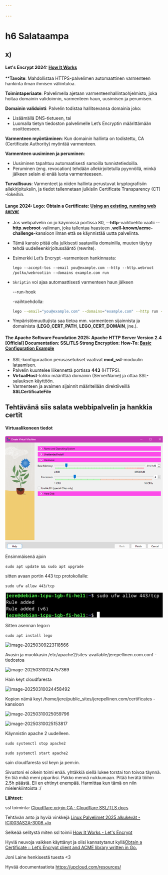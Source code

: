 ```yaml
---

---
```


# h6 Salataampa





## x)



#### Let's Encrypt 2024: [How It Works](https://letsencrypt.org/how-it-works/)

****Tavoite**: Mahdollistaa HTTPS-palvelimen automaattinen varmenteen hankinta ilman ihmisen väliintuloa.

**Toimintaperiaate**: Palvelimella ajetaan varmenteenhallintaohjelmisto, joka hoitaa domainin validoinnin, varmenteen haun, uusimisen ja perumisen.

**Domainin validointi**: Palvelin todistaa hallitsevansa domainia joko:

- Lisäämällä DNS-tietueen, tai
- Luomalla tietyn tiedoston palvelimelle Let’s Encryptin määrittämään osoitteeseen.

**Varmenteen myöntäminen**: Kun domainin hallinta on todistettu, CA (Certificate Authority) myöntää varmenteen.

**Varmenteen uusiminen ja peruminen**:

- Uusiminen tapahtuu automaatisesti samoilla tunnistetiedoilla.
- Peruminen (eng. revocation) tehdään allekirjoitetulla pyynnöllä, minkä jälkeen selain ei enää luota varmenteeseen.

**Turvallisuus**: Varmenteet ja niiden hallinta perustuvat kryptografisiin allekirjoituksiin, ja tiedot tallennetaan julkisiin Certificate Transparency (CT) -lokeihin.



#### Lange 2024: Lego: Obtain a Certificate: [Using an existing, running web server](https://go-acme.github.io/lego/usage/cli/obtain-a-certificate/index.html#using-an-existing-running-web-server)

- Jos webpalvelin on jo käynnissä portissa 80, **--http**-vaihtoehto vaatii **--http.webroot**-valinnan, joka tallentaa haasteen **.well-known/acme-challenge**-kansioon ilman että se käynnistää uutta palvelinta.

- Tämä kansio pitää olla julkisesti saatavilla domainilla, muuten täytyy tehdä uudelleenkirjoitussääntö (rewrite).

- Esimerkki Let’s Encrypt -varmenteen hankinnasta:

  ```shell
  lego --accept-tos --email you@example.com --http --http.webroot /polku/webrootiin --domains example.com run
  ```

- `Skriptin` voi ajaa automaattisesti varmenteen haun jälkeen 

  --run-hook

  -vaihtoehdolla:

  ```sh
  lego --email="you@example.com" --domains="example.com" --http run --run-hook="./myscript.sh"
  ```

- Ympäristömuuttujista saa tietoa mm. varmenteen sijainnista ja domainista (**LEGO_CERT_PATH**, **LEGO_CERT_DOMAIN**, jne.).



#### The Apache Software Foundation 2025: Apache HTTP Server Version 2.4 [Official] Documentation: SSL/TLS Strong Encryption: How-To: [Basic Configuration Example](https://httpd.apache.org/docs/2.4/ssl/ssl_howto.html#configexample)

- SSL-konfiguraation perusasetukset vaativat **mod_ssl**-moduulin lataamisen.
- Palvelin kuuntelee liikennettä portissa **443** (HTTPS).
- **VirtualHost**-lohko määrittää domainin (ServerName) ja ottaa SSL-salauksen käyttöön.
- Varmenteen ja avaimen sijainnit määritellään direktiiveillä **SSLCertificateFile**





## Tehtävänä siis salata webbipalvelin ja hankkia certit

#### Virtuaalikoneen tiedot

![h60](https://github.com/Gerathh/linukka1/blob/main/h60.png)

Ensimmäisenä ajoin 

`sudo apt update && sudo apt upgrade`

sitten avaan portin 443 tcp protokollalle:

`sudo ufw allow 443/tcp`

![image-20250309223543782](https://github.com/Gerathh/linukka1/blob/main/h61.png)



Sitten asennan lego:n

`sudo apt install lego`

![image-20250309223118566](C:\Users\Jerep\AppData\Roaming\Typora\typora-user-images\image-20250309223118566.png)

Avasin ja muokkasin /etc/apache2/sites-available/jerepellinen.com.conf -tiedostoa

![image-20250310024757369](C:/Users/Jerep/AppData/Roaming/Typora/typora-user-images/image-20250310024757369.png)



Hain keyt cloudfaresta

![image-20250310024458492](C:/Users/Jerep/AppData/Roaming/Typora/typora-user-images/image-20250310024458492.png)

Kopion nämä keyt /home/jere/public_sites/jerepellinen.com/certificates -kansioon

![image-20250310025059796](F:/h6/h65.png)



![image-20250310025153817](C:/Users/Jerep/AppData/Roaming/Typora/typora-user-images/image-20250310025153817.png)

Käynnistin apache 2 uudelleen.

`sudo systemctl stop apache2`

`sudo systemctl start apache2`

sain cloudfaresta ssl keyn ja pem:in.



Sivustoni ei oikein toimi enää. yhtäkkiä siellä lukee torstai ton toivoa täynnä. En tiiä mikä meni pipariksi. Pakko mennä nukkumaan. Pitää herätä töihin 2.5h päästä. Eli en ehtinyt enempää. Harmittaa kun tämä on niin mielenkiintoista :/



**Lähteet:**

ssl toiminta: [Cloudflare origin CA · Cloudflare SSL/TLS docs](https://developers.cloudflare.com/ssl/origin-configuration/origin-ca/)

Tehtävän anto ja hyviä vinkkejä [Linux Palvelimet 2025 alkukevät - ICI003AS2A-3008 +lp](https://terokarvinen.com/linux-palvelimet/)

Selkeää selitystä miten ssl toimii [How It Works - Let's Encrypt](https://letsencrypt.org/how-it-works/)

Hyviä neuvoja vaikken käyttänyt ja olisi kannatytanut kyllä[Obtain a Certificate :: Let’s Encrypt client and ACME library written in Go.](https://go-acme.github.io/lego/usage/cli/obtain-a-certificate/index.html#using-an-existing-running-web-server)

Joni Laine henkisestä tuesta <3

Hyvää documentaatiota https://upcloud.com/resources/ 
